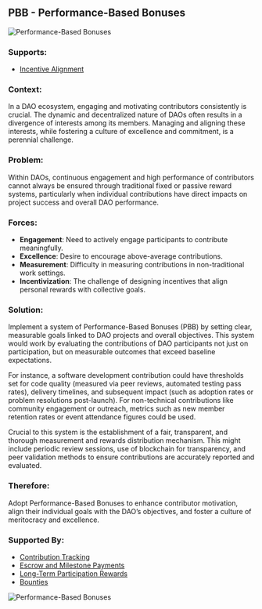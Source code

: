 ## PBB - Performance-Based Bonuses

![Performance-Based Bonuses](./output/illustrations/performance_based_bonuses.png)

### Supports:

* [Incentive Alignment](./incentive_alignment.html)

### Context:

In a DAO ecosystem, engaging and motivating contributors consistently is crucial. The dynamic and decentralized nature of DAOs often results in a divergence of interests among its members. Managing and aligning these interests, while fostering a culture of excellence and commitment, is a perennial challenge.

### Problem:

Within DAOs, continuous engagement and high performance of contributors cannot always be ensured through traditional fixed or passive reward systems, particularly when individual contributions have direct impacts on project success and overall DAO performance.

### Forces:

- **Engagement**: Need to actively engage participants to contribute meaningfully.
- **Excellence**: Desire to encourage above-average contributions.
- **Measurement**: Difficulty in measuring contributions in non-traditional work settings.
- **Incentivization**: The challenge of designing incentives that align personal rewards with collective goals.

### Solution:

Implement a system of Performance-Based Bonuses (PBB) by setting clear, measurable goals linked to DAO projects and overall objectives. This system would work by evaluating the contributions of DAO participants not just on participation, but on measurable outcomes that exceed baseline expectations.

For instance, a software development contribution could have thresholds set for code quality (measured via peer reviews, automated testing pass rates), delivery timelines, and subsequent impact (such as adoption rates or problem resolutions post-launch). For non-technical contributions like community engagement or outreach, metrics such as new member retention rates or event attendance figures could be used.

Crucial to this system is the establishment of a fair, transparent, and thorough measurement and rewards distribution mechanism. This might include periodic review sessions, use of blockchain for transparency, and peer validation methods to ensure contributions are accurately reported and evaluated.

### Therefore:

Adopt Performance-Based Bonuses to enhance contributor motivation, align their individual goals with the DAO’s objectives, and foster a culture of meritocracy and excellence.

### Supported By:
* [Contribution Tracking](./contribution_tracking.html)
* [Escrow and Milestone Payments](./escrow_and_milestone_payments.html)
* [Long-Term Participation Rewards](./long_term_participation_rewards.html)
* [Bounties](./bounties.md)

![Performance-Based Bonuses](./output/performance_based_bonuses_specific_graph.png)